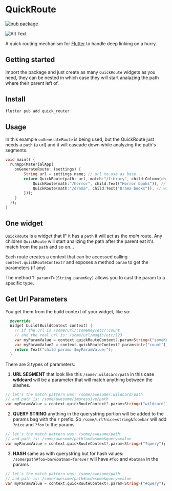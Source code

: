 # QuickRoute
[![pub package](https://img.shields.io/pub/v/quick_router.svg)](https://pub.dev/packages/quick_router)

![Alt Text](https://media.giphy.com/media/l2Sqg1iEWObH3oz2E/giphy.gif)

A quick routing mechanism for [Flutter](https://flutter.dev/) to handle deep linking on a hurry. 

## Getting started

Import the package and just create as many `QuickRoute` widgets as you need, they can be nested in which case they will start analazing the path where their parent left of.

## Install 

```bash
flutter pub add quick_router
```

## Usage

In this example `onGenerateRoute` is being used, but the QuickRoute just needs a `path` (a url) and it will cascade down while analyzing the path's segments.

```dart
void main() {
  runApp(MaterialApp( 
    onGenerateRoute: (settings) {
        String url = settings.name; // url to use as base...
        return QuickRoute(path: url, match:"/library", child:Column(children:[
            QuickRoute(math:"/horror", child:Text("Horror books")), // will run on /library/horror
            QuickRoute(math:"/drama", child:Text("Drama books")), // will run on /library/drama
        ]));
    }
  )); 
}
```

## One widget

`QuickRoute` is a widget that IF it has a `path` it will act as the *main* route. Any children `QuickRoute` will start analizing the path after the parent eat it's match from the `path` and so on...

Each route creates a context that can be accessed calling `context.quickRouteContext?` and exposes a method `param` to get the parameters (if any) 

The method `T param<T>(String paramKey)` allows you to cast the param to a specific type.

## Get Url Parameters
You get them from the build context of your widget, like so:
```dart
  @override
  Widget build(BuildContext context) {
    // if the url is /some/url/:someKey/etc/:count
    // and the real url is: /some/url/magic/etc/123
    var myParamValue = context.quickRouteContext?.param<String>("someKey"); // = magic
    var myParamValue2 = context.quickRouteContext?.param<int>("count"); // = 123
    return Text("child param: $myParamValue;");
  }
```


There are 3 types of parameters:
1. **URL SEGMENT** that look like this `/some/:wildcard/path` in this case **wildcard** will be a parameter that will match anything between the slashes.
```dart
// let's the match pattern was: /some/awesome/:wildcard/path
// and path is: /some/awesome/impressive/path
var myParamValue = context.quickRouteContext?.param<String>("wildcard"); //== "impressive"
```
2. **QUERY STRING** anything in the querystring portion will be added to the params bag with the `?` prefix. So `/some/url?nice=string&foo=bar` will add `?nice` and `?foo` to the params.
```dart
// let's the match pattern was: /some/awesome/path
// and path is: /some/awesome/path?and=some&query=value
var myParamValue = context.quickRouteContext?.param<String>("?query"); //== "value"
```
3. **HASH** same as with querystring but for hash values: `/some/path#foo=bar&batman=forever` will have `#foo` and `#batman` in the params
```dart
// let's the match pattern was: /some/awesome/path
// and path is: /some/awesome/path#and=some&query=value
var myParamValue = context.quickRouteContext?.param<String>("#query"); //== "value"
```
